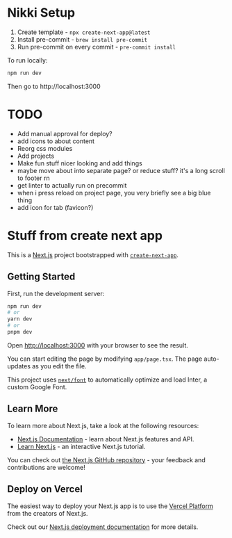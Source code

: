 # Nikki Setup

1. Create template - `npx create-next-app@latest`
2. Install pre-commit - `brew install pre-commit`
3. Run pre-commit on every commit - `pre-commit install`

To run locally:

```bash
npm run dev
```

Then go to http://localhost:3000

# TODO

- Add manual approval for deploy?
- add icons to about content
- Reorg css modules
- Add projects
- Make fun stuff nicer looking and add things
- maybe move about into separate page? or reduce stuff? it's a long scroll to footer rn
- get linter to actually run on precommit
- when i press reload on project page, you very briefly see a big blue thing
- add icon for tab (favicon?)

# Stuff from create next app

This is a [Next.js](https://nextjs.org/) project bootstrapped with [`create-next-app`](https://github.com/vercel/next.js/tree/canary/packages/create-next-app).

## Getting Started

First, run the development server:

```bash
npm run dev
# or
yarn dev
# or
pnpm dev
```

Open [http://localhost:3000](http://localhost:3000) with your browser to see the result.

You can start editing the page by modifying `app/page.tsx`. The page auto-updates as you edit the file.

This project uses [`next/font`](https://nextjs.org/docs/basic-features/font-optimization) to automatically optimize and load Inter, a custom Google Font.

## Learn More

To learn more about Next.js, take a look at the following resources:

- [Next.js Documentation](https://nextjs.org/docs) - learn about Next.js features and API.
- [Learn Next.js](https://nextjs.org/learn) - an interactive Next.js tutorial.

You can check out [the Next.js GitHub repository](https://github.com/vercel/next.js/) - your feedback and contributions are welcome!

## Deploy on Vercel

The easiest way to deploy your Next.js app is to use the [Vercel Platform](https://vercel.com/new?utm_medium=default-template&filter=next.js&utm_source=create-next-app&utm_campaign=create-next-app-readme) from the creators of Next.js.

Check out our [Next.js deployment documentation](https://nextjs.org/docs/deployment) for more details.
